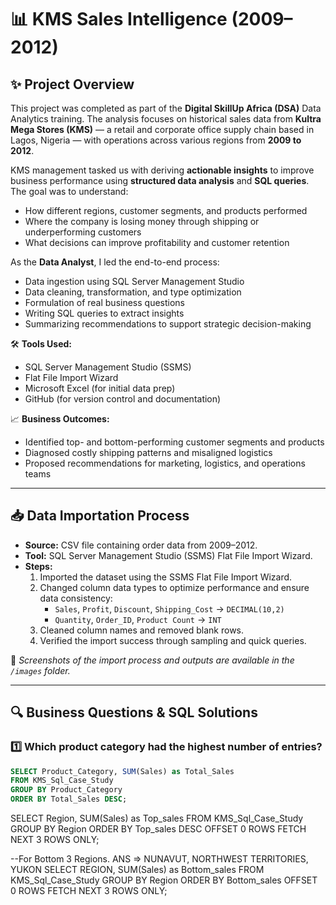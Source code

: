 # 📊 KMS Sales Intelligence (2009–2012)

## ✨ Project Overview

This project was completed as part of the **Digital SkillUp Africa (DSA)** Data Analytics training. The analysis focuses on historical sales data from **Kultra Mega Stores (KMS)** — a retail and corporate office supply chain based in Lagos, Nigeria — with operations across various regions from **2009 to 2012**.

KMS management tasked us with deriving **actionable insights** to improve business performance using **structured data analysis** and **SQL queries**. The goal was to understand:

- How different regions, customer segments, and products performed
- Where the company is losing money through shipping or underperforming customers
- What decisions can improve profitability and customer retention

As the **Data Analyst**, I led the end-to-end process:
- Data ingestion using SQL Server Management Studio
- Data cleaning, transformation, and type optimization
- Formulation of real business questions
- Writing SQL queries to extract insights
- Summarizing recommendations to support strategic decision-making

🛠 **Tools Used:**
- SQL Server Management Studio (SSMS)
- Flat File Import Wizard
- Microsoft Excel (for initial data prep)
- GitHub (for version control and documentation)

📈 **Business Outcomes:**
- Identified top- and bottom-performing customer segments and products
- Diagnosed costly shipping patterns and misaligned logistics
- Proposed recommendations for marketing, logistics, and operations teams

---
## 📥 Data Importation Process

- **Source:** CSV file containing order data from 2009–2012.
- **Tool:** SQL Server Management Studio (SSMS) Flat File Import Wizard.
- **Steps:**
  1. Imported the dataset using the SSMS Flat File Import Wizard.
  2. Changed column data types to optimize performance and ensure data consistency:
     - `Sales`, `Profit`, `Discount`, `Shipping_Cost` → `DECIMAL(10,2)`
     - `Quantity`, `Order_ID`, `Product Count` → `INT`
  3. Cleaned column names and removed blank rows.
  4. Verified the import success through sampling and quick queries.

📸 *Screenshots of the import process and outputs are available in the `/images` folder.*

---

## 🔍 Business Questions & SQL Solutions

### 1️⃣ Which product category had the highest number of entries?

```sql
SELECT Product_Category, SUM(Sales) as Total_Sales
FROM KMS_Sql_Case_Study
GROUP BY Product_Category
ORDER BY Total_Sales DESC;
```

SELECT Region, SUM(Sales) as Top_sales
FROM KMS_Sql_Case_Study
GROUP BY Region
ORDER BY Top_sales DESC
OFFSET 0 ROWS FETCH NEXT 3 ROWS ONLY;


--For Bottom 3 Regions. ANS => NUNAVUT, NORTHWEST TERRITORIES, YUKON
SELECT REGION, SUM(Sales) as Bottom_sales
FROM KMS_Sql_Case_Study
GROUP BY Region
ORDER BY Bottom_sales 
OFFSET 0 ROWS FETCH NEXT 3 ROWS ONLY;
